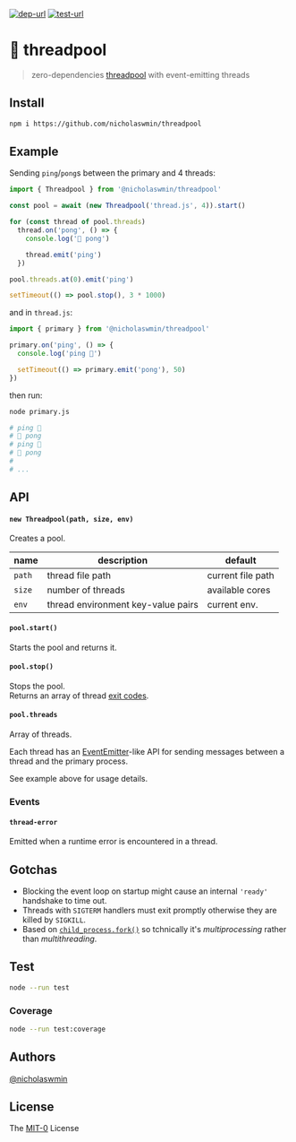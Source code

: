 [![dep-url][dep-badge]][dep-url] [![test-url][test-badge]][test-url] 

# :thread: threadpool

> zero-dependencies [threadpool][threadpool] with event-emitting threads

## Install

```bash
npm i https://github.com/nicholaswmin/threadpool
```

## Example

Sending `ping`/`pong`s between the primary and 4 threads:

```js
import { Threadpool } from '@nicholaswmin/threadpool'

const pool = await (new Threadpool('thread.js', 4)).start()

for (const thread of pool.threads)
  thread.on('pong', () => {
    console.log('🏓 pong')

    thread.emit('ping')
  })

pool.threads.at(0).emit('ping')

setTimeout(() => pool.stop(), 3 * 1000)
```

and in `thread.js`:

```js
import { primary } from '@nicholaswmin/threadpool'

primary.on('ping', () => {
  console.log('ping 🏓')

  setTimeout(() => primary.emit('pong'), 50)
})
```

then run:

```bash
node primary.js
```

```bash
# ping 🏓
# 🏓 pong
# ping 🏓
# 🏓 pong
# 
# ...
```

## API

#### `new Threadpool(path, size, env)`

Creates a pool.  


| name         	| description                         | default         	 |
|--------------	|------------------------------------ |-----------------	 |
| `path`      	| thread file path                    | current file path  |
| `size`       	| number of threads                   | available cores    |
| `env`        	| thread environment key-value pairs  | current env.    	 |

#### `pool.start()`

Starts the pool and returns it.

#### `pool.stop()`

Stops the pool.  
Returns an array of thread [exit codes][ecodes].

#### `pool.threads`

Array of threads.  

Each thread has an [EventEmitter][ee]-like API for sending messages between a 
thread and the primary process.

See example above for usage details.

### Events

#### `thread-error` 

Emitted when a runtime error is encountered in a thread.

## Gotchas 

- Blocking the event loop on startup might cause an internal `'ready'` 
  handshake to time out.
- Threads with `SIGTERM` handlers must exit promptly otherwise they are killed 
  by `SIGKILL`.
- Based on [`child_process.fork()`][cp-fork] so tchnically it's *multiprocessing* 
  rather than *multithreading*.  

## Test 

```bash 
node --run test
```

### Coverage 

```bash
node --run test:coverage
```

## Authors

[@nicholaswmin][nicholaswmin]

## License 

The [MIT-0][license] License 


[test-badge]: https://github.com/nicholaswmin/threadpool/actions/workflows/test.yml/badge.svg
[test-url]: https://github.com/nicholaswmin/threadpool/actions/workflows/test.yml
[dep-badge]: https://img.shields.io/badge/dependencies-0-b.svg
[dep-url]: https://blog.author.io/npm-needs-a-personal-trainer-537e0f8859c6

[threadpool]: https://en.wikipedia.org/wiki/Thread_pool
[cp-fork]: https://nodejs.org/api/child_process.html#child_processforkmodulepath-args-options
[ee]: https://nodejs.org/docs/latest/api/events.html#emitteremiteventname-args
[ecodes]: https://en.wikipedia.org/wiki/Exit_status

[nicholaswmin]: https://github.com/nicholaswmin
[license]: https://spdx.org/licenses/MIT-0.html

